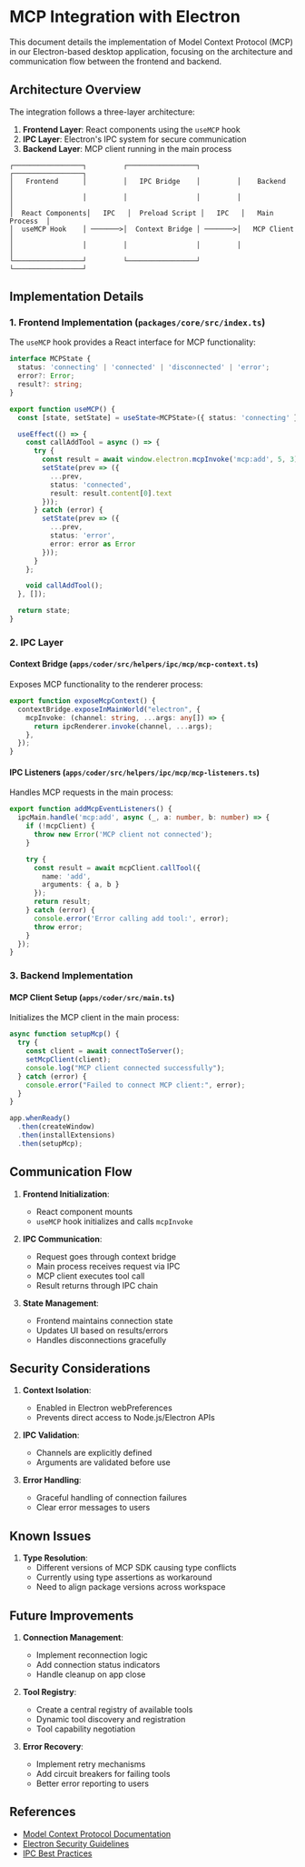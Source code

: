 # MCP Integration with Electron

This document details the implementation of Model Context Protocol (MCP) in our Electron-based desktop application, focusing on the architecture and communication flow between the frontend and backend.

## Architecture Overview

The integration follows a three-layer architecture:

1. **Frontend Layer**: React components using the `useMCP` hook
2. **IPC Layer**: Electron's IPC system for secure communication
3. **Backend Layer**: MCP client running in the main process

```
┌─────────────────┐         ┌─────────────────┐         ┌─────────────────┐
│   Frontend      │         │   IPC Bridge    │         │    Backend      │
│                 │         │                 │         │                 │
│  React Components│   IPC   │  Preload Script │   IPC   │   Main Process  │
│  useMCP Hook    │ ───────>│  Context Bridge │ ───────>│   MCP Client   │
│                 │         │                 │         │                 │
└─────────────────┘         └─────────────────┘         └─────────────────┘
```

## Implementation Details

### 1. Frontend Implementation (`packages/core/src/index.ts`)

The `useMCP` hook provides a React interface for MCP functionality:

```typescript
interface MCPState {
  status: 'connecting' | 'connected' | 'disconnected' | 'error';
  error?: Error;
  result?: string;
}

export function useMCP() {
  const [state, setState] = useState<MCPState>({ status: 'connecting' });

  useEffect(() => {
    const callAddTool = async () => {
      try {
        const result = await window.electron.mcpInvoke('mcp:add', 5, 3);
        setState(prev => ({
          ...prev,
          status: 'connected',
          result: result.content[0].text
        }));
      } catch (error) {
        setState(prev => ({
          ...prev,
          status: 'error',
          error: error as Error
        }));
      }
    };

    void callAddTool();
  }, []);

  return state;
}
```

### 2. IPC Layer

#### Context Bridge (`apps/coder/src/helpers/ipc/mcp/mcp-context.ts`)

Exposes MCP functionality to the renderer process:

```typescript
export function exposeMcpContext() {
  contextBridge.exposeInMainWorld("electron", {
    mcpInvoke: (channel: string, ...args: any[]) => {
      return ipcRenderer.invoke(channel, ...args);
    },
  });
}
```

#### IPC Listeners (`apps/coder/src/helpers/ipc/mcp/mcp-listeners.ts`)

Handles MCP requests in the main process:

```typescript
export function addMcpEventListeners() {
  ipcMain.handle('mcp:add', async (_, a: number, b: number) => {
    if (!mcpClient) {
      throw new Error('MCP client not connected');
    }

    try {
      const result = await mcpClient.callTool({
        name: 'add',
        arguments: { a, b }
      });
      return result;
    } catch (error) {
      console.error('Error calling add tool:', error);
      throw error;
    }
  });
}
```

### 3. Backend Implementation

#### MCP Client Setup (`apps/coder/src/main.ts`)

Initializes the MCP client in the main process:

```typescript
async function setupMcp() {
  try {
    const client = await connectToServer();
    setMcpClient(client);
    console.log("MCP client connected successfully");
  } catch (error) {
    console.error("Failed to connect MCP client:", error);
  }
}

app.whenReady()
  .then(createWindow)
  .then(installExtensions)
  .then(setupMcp);
```

## Communication Flow

1. **Frontend Initialization**:
   - React component mounts
   - `useMCP` hook initializes and calls `mcpInvoke`

2. **IPC Communication**:
   - Request goes through context bridge
   - Main process receives request via IPC
   - MCP client executes tool call
   - Result returns through IPC chain

3. **State Management**:
   - Frontend maintains connection state
   - Updates UI based on results/errors
   - Handles disconnections gracefully

## Security Considerations

1. **Context Isolation**:
   - Enabled in Electron webPreferences
   - Prevents direct access to Node.js/Electron APIs

2. **IPC Validation**:
   - Channels are explicitly defined
   - Arguments are validated before use

3. **Error Handling**:
   - Graceful handling of connection failures
   - Clear error messages to users

## Known Issues

1. **Type Resolution**:
   - Different versions of MCP SDK causing type conflicts
   - Currently using type assertions as workaround
   - Need to align package versions across workspace

## Future Improvements

1. **Connection Management**:
   - Implement reconnection logic
   - Add connection status indicators
   - Handle cleanup on app close

2. **Tool Registry**:
   - Create a central registry of available tools
   - Dynamic tool discovery and registration
   - Tool capability negotiation

3. **Error Recovery**:
   - Implement retry mechanisms
   - Add circuit breakers for failing tools
   - Better error reporting to users

## References

- [Model Context Protocol Documentation](docs/mcp.md)
- [Electron Security Guidelines](https://www.electronjs.org/docs/latest/tutorial/security)
- [IPC Best Practices](https://www.electronjs.org/docs/latest/tutorial/ipc)
